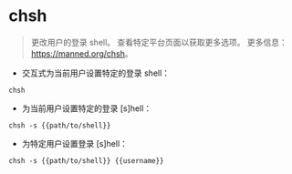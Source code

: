 # chsh

> 更改用户的登录 shell。
> 查看特定平台页面以获取更多选项。
> 更多信息：<https://manned.org/chsh>。

- 交互式为当前用户设置特定的登录 shell：

`chsh`

- 为当前用户设置特定的登录 [s]hell：

`chsh -s {{path/to/shell}}`

- 为特定用户设置登录 [s]hell：

`chsh -s {{path/to/shell}} {{username}}`